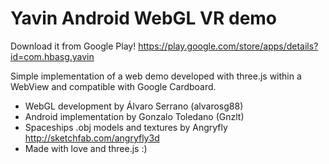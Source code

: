 # Yavin Android WebGL VR demo

Download it from Google Play! 
https://play.google.com/store/apps/details?id=com.hbasg.yavin

Simple implementation of a web demo developed with three.js within a WebView and compatible with Google Cardboard.

- WebGL development by Álvaro Serrano (alvarosg88)
- Android implementation by Gonzalo Toledano (Gnzlt)
- Spaceships .obj models and textures by Angryfly http://sketchfab.com/angryfly3d
- Made with love and three.js :)
